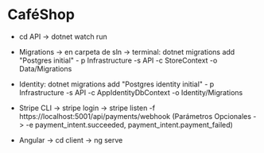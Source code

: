 # CaféShop


- cd API -> dotnet watch run 
- Migrations -> en carpeta de sln -> terminal: dotnet migrations add "Postgres initial" - p Infrastructure -s API -c StoreContext -o Data/Migrations
- Identity: dotnet migrations add "Postgres identity initial" - p Infrastructure -s API -c AppIdentityDbContext -o Identity/Migrations

- Stripe CLI -> stripe login -> stripe listen -f https://localhost:5001/api/payments/webhook
  (Parámetros Opcionales -> -e payment_intent.succeeded, payment_intent.payment_failed)
  
- Angular -> cd client -> ng serve
